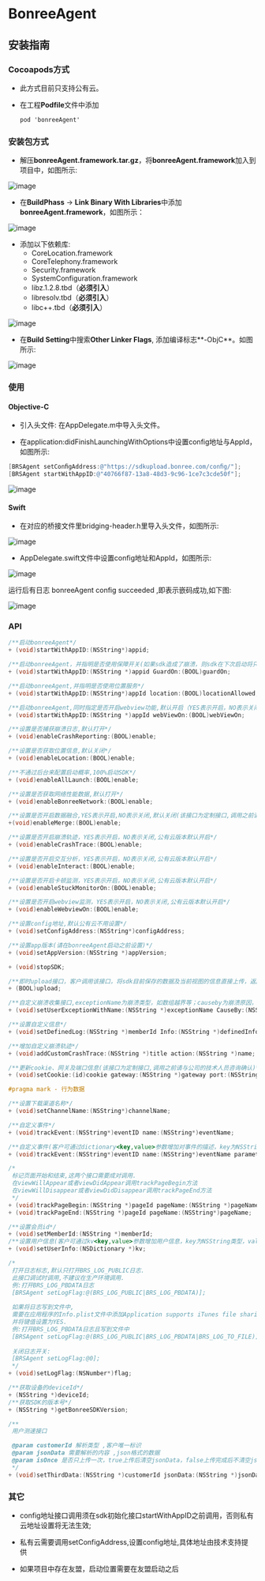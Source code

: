 # BonreeAgent



## 安装指南

### Cocoapods方式

* 此方式目前只支持公有云。

* 在工程**Podfile**文件中添加

  ```objective-c
  pod 'bonreeAgent'
  ```

### 安装包方式

* 解压**bonreeAgent.framework.tar.gz**，将**bonreeAgent.framework**加入到项目中，如图所示:

![image](https://github.com/TuYuWang/NewBonreeAgent/raw/master/img/Add.png)

* 在**BuildPhass** -> **Link Binary With Libraries**中添加**bonreeAgent.framework**，如图所示：

![image](https://github.com/TuYuWang/NewBonreeAgent/raw/master/img/Link.png)

* 添加以下依赖库:
  * CoreLocation.framework
  * CoreTelephony.framework
  * Security.framework
  * SystemConfiguration.framework
  * libz.1.2.8.tbd（**必须引入**）
  * libresolv.tbd（**必须引入**）
  * libc++.tbd（**必须引入**）

![image](https://github.com/TuYuWang/NewBonreeAgent/raw/master/img/Dependce.png)

* 在**Build Setting**中搜索**Other Linker Flags**, 添加编译标志**-ObjC**。如图所示:

![image](https://github.com/TuYuWang/NewBonreeAgent/raw/master/img/OtherLinker.png)



### 使用

#### Objective-C

* 引入头文件: 在AppDelegate.m中导入头文件。

* 在application:didFinishLaunchingWithOptions中设置config地址与AppId，如图所示:

```objective-c
[BRSAgent setConﬁgAddress:@"https://sdkupload.bonree.com/conﬁg/"];
[BRSAgent startWithAppID:@"40766f87-13a8-48d3-9c96-1ce7c3cde50f"];
```

![image](https://github.com/TuYuWang/NewBonreeAgent/raw/master/img/OC.png)

#### Swift

* 在对应的桥接⽂件⾥bridging-header.h⾥导⼊头⽂件，如图所示:

![image](https://github.com/TuYuWang/NewBonreeAgent/raw/master/img/Swift-H.png)

* AppDelegate.swift文件中设置config地址和AppId，如图所示:

![image](https://github.com/TuYuWang/NewBonreeAgent/raw/master/img/Swift.png)

运行后有日志 bonreeAgent config succeeded ,即表示嵌码成功,如下图:

![image](https://github.com/TuYuWang/NewBonreeAgent/raw/master/img/success.png)



### API

```objective-c
/**启动bonreeAgent*/
+ (void)startWithAppID:(NSString*)appid;

/**启动bonreeAgent，并指明是否使用保障开关(如果sdk造成了崩溃，则sdk在下次启动将只上报崩溃数据，不开启功能)，默认开启*/
+ (void)startWithAppID:(NSString *)appid GuardOn:(BOOL)guardOn;

/**启动bonreeAgent,并指明是否使用位置服务*/
+ (void)startWithAppID:(NSString*)appId location:(BOOL)locationAllowed;

/**启动bonreeAgent,同时指定是否开启webview功能,默认开启（YES表示开启，NO表示关闭）*/
+ (void)startWithAppID:(NSString *)appId webViewOn:(BOOL)webViewOn;

/**设置是否捕获崩溃日志,默认打开*/
+ (void)enableCrashReporting:(BOOL)enable;

/**设置是否获取位置信息,默认关闭*/
+ (void)enableLocation:(BOOL)enable;

/**不通过后台来配置启动概率,100%启动SDK*/
+ (void)enableAllLaunch:(BOOL)enable;

/**设置是否获取网络性能数据,默认打开*/
+ (void)enableBonreeNetwork:(BOOL)enable;

/**设置是否开启数据融合,YES表示开启,NO表示关闭,默认关闭(该接口为定制接口,调用之前请与公司的技术人员咨询确认)*/
+(void)enableMerge:(BOOL)enable;

/**设置是否开启崩溃轨迹，YES表示开启，NO表示关闭,公有云版本默认开启*/
+ (void)enableCrashTrace:(BOOL)enable;

/**设置是否开启交互分析，YES表示开启，NO表示关闭,公有云版本默认开启*/
+ (void)enableInteract:(BOOL)enable;

/**设置是否开启卡顿监测，YES表示开启，NO表示关闭,公有云版本默认开启*/
+ (void)enableStuckMonitorOn:(BOOL)enable;

/**设置是否开启webview监测，YES表示开启，NO表示关闭,公有云版本默认开启*/
+ (void)enableWebviewOn:(BOOL)enable;

/**设置config地址,默认公有云不用设置*/
+ (void)setConfigAddress:(NSString*)configAddress;

/**设置app版本(请在bonreeAgent启动之前设置)*/
+ (void)setAppVersion:(NSString *)appVersion;

+ (void)stopSDK;

/**即时upload接口，客户调用该接口，将sdk目前保存的数据及当前视图的信息直接上传，返回值为YES表示上传成功，NO表示上传失败。(同步上传，建议客户启用新的线程调用)*/
+ (BOOL)upload;

/**自定义崩溃收集接口,exceptionName为崩溃类型，如数组越界等；causeby为崩溃原因，即造成崩溃的方法；errordump为崩溃堆栈*/
+ (void)setUserExceptionWithName:(NSString *)exceptionName CauseBy:(NSString *)causedBy Errordump:(NSString *)errordump;

/**设置自定义信息*/
+ (void)setDefinedLog:(NSString *)memberId Info:(NSString *)definedInfo;

/**增加自定义崩溃轨迹*/
+ (void)addCustomCrashTrace:(NSString *)title action:(NSString *)name;

/**更新cookie、网关及端口信息(该接口为定制接口,调用之前请与公司的技术人员咨询确认)*/
+ (void)setCookie:(id)cookie gateway:(NSString *)gateway port:(NSString *)port;

#pragma mark - 行为数据

/**设置下载渠道名称*/
+ (void)setChannelName:(NSString*)channelName;

/**自定义事件*/
+ (void)trackEvent:(NSString*)eventID name:(NSString*)eventName;

/**自定义事件(客户可通过dictionary<key,value>参数增加对事件的描述，key为NSString类型，value为NSString或NSNumber类型)*/
+ (void)trackEvent:(NSString*)eventID name:(NSString*)eventName parameters:(NSDictionary*)dictionary;

/*
 标记页面开始和结束,这两个接口需要成对调用.
 在viewWillAppear或者viewDidAppear调用trackPageBegin方法
 在viewWillDisappear或者viewDidDisappear调用trackPageEnd方法
 */
+ (void)trackPageBegin:(NSString *)pageId pageName:(NSString *)pageName;
+ (void)trackPageEnd:(NSString *)pageId pageName:(NSString*)pageName;

/**设置会员id*/
+ (void)setMemberId:(NSString *)memberId;
/**设置用户信息(客户可通过kv<key,value>参数增加用户信息，key为NSString类型，value为NSString或NSNumber类型)*/
+ (void)setUserInfo:(NSDictionary *)kv;

/*
 打开日志标志,默认只打开BRS_LOG_PUBLIC日志.
 此接口调试时调用,不建议在生产环境调用.
 例:打开BRS_LOG_PBDATA日志
 [BRSAgent setLogFlag:@(BRS_LOG_PUBLIC|BRS_LOG_PBDATA)];
 
 如果将日志写到文件中,
 需要在应用程序的Info.plist文件中添加Application supports iTunes file sharing键，
 并将键值设置为YES.
 例:打开BRS_LOG_PBDATA日志且写到文件中
 [BRSAgent setLogFlag:@(BRS_LOG_PUBLIC|BRS_LOG_PBDATA|BRS_LOG_TO_FILE)];
 
 关闭日志开关:
 [BRSAgent setLogFlag:@0];
 */
+ (void)setLogFlag:(NSNumber*)flag;

/**获取设备的deviceId*/
+ (NSString *)deviceId;
/**获取SDK的版本号*/
+ (NSString *)getBonreeSDKVersion;

/**
 用户测速接口

 @param customerId 解析类型 ,客户唯一标识
 @param jsonData 需要解析的内容 ,json格式的数据
 @param isOnce 是否只上传一次，true上传后清空jsonData，false上传完成后不清空jsonData，到下次上传的时候继续上传该jsonData
 */
+ (void)setThirdData:(NSString *)customerId jsonData:(NSString *)jsonData isOnce:(BOOL)isOnce;
```



### 其它

* config地址接口调用须在sdk初始化接口startWithAppID之前调用，否则私有云地址设置将无法生效;

* 私有云需要调用setConfigAddress,设置config地址,具体地址由技术支持提供 
* 如果项目中存在友盟，启动位置需要在友盟启动之后